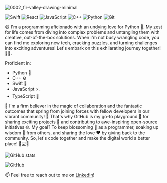 ![0002_fir-valley-drawing-minimal](https://github.com/Marlvin12/Marlvin12/assets/122947486/22017810-7d63-4687-b0a0-3975a4dfd5f1)


![Swift](https://img.shields.io/badge/-Swift-orange?style=flat-square&logo=Swift&logoColor=white)
![React](https://img.shields.io/badge/-React-61DAFB?style=flat-square&logo=react&logoColor=white)
![JavaScript](https://img.shields.io/badge/-JavaScript-F7DF1E?style=flat-square&logo=javascript&logoColor=white)
![C++](https://img.shields.io/badge/-C++-00599C?style=flat-square&logo=c%2B%2B&logoColor=white)
![Python](https://img.shields.io/badge/-Python-3776AB?style=flat-square&logo=Python&logoColor=white)
![Git](https://img.shields.io/badge/Git-F05032?style=flat&logo=git&logoColor=white)


😄 I'm a programming aficionado with an undying love for Python 🐍. My zest for life comes from diving into complex problems and untangling them with creative, out-of-the-box solutions. When I'm not busy wrangling code, you can find me exploring new tech, cracking puzzles, and turning challenges into exciting adventures! Let's embark on this exhilarating journey together! 🚀🌟.

Proficient in:

- Python 🐍
- C++ ⚙️
- Swift 🦉
- JavaScript ⚡.
- TypeScript 📘

🎉 I'm a firm believer in the magic of collaboration and the fantastic outcomes that spring from joining forces with fellow developers in our vibrant community! 🌟 That's why GitHub is my go-to playground 🎢 for sharing exciting projects 🚀 and contributing to awe-inspiring open-source initiatives 🌐. My goal? To keep blossoming 🌱 as a programmer, soaking up wisdom 🧠 from others, and sharing the love ❤️ by giving back to the community. So, let's code together and make the digital world a better place! 🌈💻💫

![GitHub stats](https://github-readme-stats.vercel.app/api?username=Marlvin12&show_icons=true&bg_color=0D1117&title_color=58A6FF&text_color=8BD6E9&icon_color=1F6FEB&border_color=21262D)

![GitHub](https://img.shields.io/badge/GitHub-100000?style=for-the-badge&logo=github&logoColor=white)




📫 Feel free to reach out to me on [LinkedIn](https://www.linkedin.com/in/marlvingoremusandu)!

